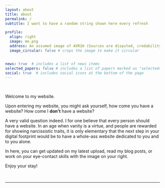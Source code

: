 ```yaml
---
layout: about
title: about
permalink: /
subtitle: I want to have a random string shown here every refresh

profile:
  align: right
  image: me.png
  address: An assumed image of AVR1H (Sources are disputed, credability may vary).
  image_circular: false # crops the image to make it circular


news: true  # includes a list of news items
selected_papers: false # includes a list of papers marked as "selected={true}"
social: true  # includes social icons at the bottom of the page
---
```

<br>
<p>Welcome to my website.</p>
<p>Upon entering my website, you might ask yourself, how come you have a website? How come I <b>don't</b> have a website?</p>
<p>A very valid question indeed. I for one believe that every person should have a website. In an age when vanity is a virtue, and people are rewarded for showing narcissistic traits, it is only elementary that the next step in your digital footprint would be to have a whole-ass website dedicated to you and to you alone.</p>
<p>In here, you can get updated on my latest upload, read my blog posts, or work on your eye-contact skills with the image on your right.</p>
<p>Enjoy your stay!</p>
<br>
<hr>
